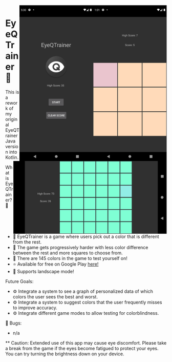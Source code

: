 <div>
  <img align="right" src="https://github.com/ghpvnist/EyeQTrainer/blob/master/app/src/main/res/drawable/game_screen.png" width="230">
  <img align="right" src="https://github.com/ghpvnist/EyeQTrainer/blob/master/app/src/main/res/drawable/main_menu.png" width="230">
  <img align="right" src="https://github.com/ghpvnist/EyeQTrainer/blob/master/app/src/main/res/drawable/game_screen_landscape.png" height="227">
</div>

# EyeQTrainer 🧠
This is a rework of my original EyeQTrainer Java version into Kotlin. 

What is EyeQTrainer? 👀
- 🎨 EyeQTrainer is a game where users pick out a color that is different from the rest. 
- 🧩 The game gets progressively harder with less color difference between the rest and more squares to choose from. 
- 🌈 There are 145 colors in the game to test yourself on!
- ⭐️ Available for free on Google Play [here!](https://play.google.com/store/apps/details?id=com.gpdev.eyeqtrainer) 
- 🌅 Supports landscape mode! 

Future Goals:
- ⚙️ Integrate a system to see a graph of personalized data of which colors the user sees the best and worst. 
- ⚙️ Integrate a system to suggest colors that the user frequently misses to improve accuracy. 
- ⚙️ Integrate different game modes to allow testing for colorblindness. 

🦠 Bugs:
- n/a

** Caution: Extended use of this app may cause eye discomfort. Please take a break from the game if the eyes become fatigued to protect your eyes. You can try turning the brightness down on your device. 
